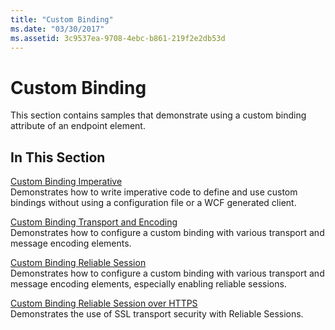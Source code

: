 ```yaml
---
title: "Custom Binding"
ms.date: "03/30/2017"
ms.assetid: 3c9537ea-9708-4ebc-b861-219f2e2db53d
---
```

# Custom Binding
This section contains samples that demonstrate using a custom binding attribute of an endpoint element.  
  
## In This Section  
 [Custom Binding Imperative](custom-binding-imperative.md)  
 Demonstrates how to write imperative code to define and use custom bindings without using a configuration file or a WCF generated client.  
  
 [Custom Binding Transport and Encoding](custom-binding-transport-and-encoding.md)  
 Demonstrates how to configure a custom binding with various transport and message encoding elements.  
  
 [Custom Binding Reliable Session](custom-binding-reliable-session.md)  
 Demonstrates how to configure a custom binding with various transport and message encoding elements, especially enabling reliable sessions.  
  
 [Custom Binding Reliable Session over HTTPS](custom-binding-reliable-session-over-https.md)  
 Demonstrates the use of SSL transport security with Reliable Sessions.
